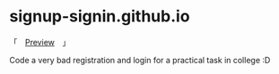 # signup-signin.github.io

「　[Preview](**https://ow1omir.github.io/signup-signin.github.io/**)　」

Code a very bad registration and login for a practical task in college :D
